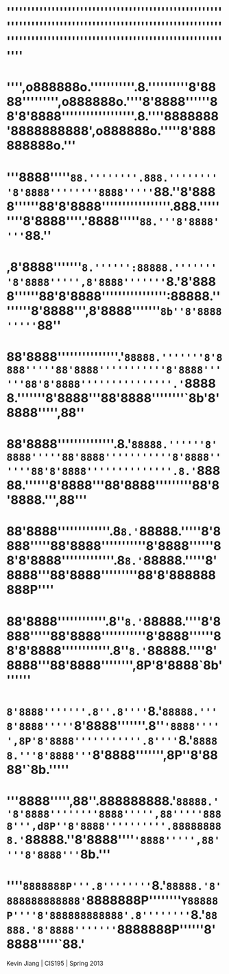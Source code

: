 #  '''''''''''''''''''''''''''''''''''''''''''''''''''''''''''''''''''''''''''''''''''''''''''''''''''''''''''''''''''''''''''''''''''''''''''''''''''''''''''''''''''
#  '''',o888888o.'''''''''''.8.''''''''''8'8888''''''''',o888888o.''''8'8888''''''88'8'8888''''''''''''''''''.8.''''8888888'8888888888',o888888o.'''''8'888888888o.'''
#  '''8888'''''`88.''''''''.888.'''''''''8'8888''''''''8888'''''`88.''8'8888''''''88'8'8888'''''''''''''''''.888.'''''''''8'8888''''.'8888'''''`88.'''8'8888''''`88.''
#  ,8'8888'''''''`8.'''''':88888.''''''''8'8888''''',8'8888'''''''`8.'8'8888''''''88'8'8888'''''''''''''''':88888.''''''''8'8888''',8'8888'''''''`8b''8'8888'''''`88''
#  88'8888'''''''''''''''.'`88888.'''''''8'8888'''''88'8888'''''''''''8'8888''''''88'8'8888'''''''''''''''.'`88888.'''''''8'8888'''88'8888''''''''`8b'8'8888''''',88''
#  88'8888''''''''''''''.8.'`88888.''''''8'8888'''''88'8888'''''''''''8'8888''''''88'8'8888''''''''''''''.8.'`88888.''''''8'8888'''88'8888'''''''''88'8'8888.''',88'''
#  88'8888'''''''''''''.8`8.'`88888.'''''8'8888'''''88'8888'''''''''''8'8888''''''88'8'8888'''''''''''''.8`8.'`88888.'''''8'8888'''88'8888'''''''''88'8'888888888P''''
#  88'8888''''''''''''.8''`8.'`88888.''''8'8888'''''88'8888'''''''''''8'8888''''''88'8'8888''''''''''''.8''`8.'`88888.''''8'8888'''88'8888'''''''',8P'8'8888`8b'''''''
#  `8'8888'''''''.8''.8''''`8.'`88888.'''8'8888'''''`8'8888'''''''.8''`'8888''''',8P'8'8888'''''''''''.8''''`8.'`88888.'''8'8888'''`8'8888''''''',8P''8'8888'`8b.'''''
#  '''8888''''',88''.888888888.'`88888.''8'8888''''''''8888''''',88'''''8888''',d8P''8'8888''''''''''.888888888.'`88888.''8'8888''''`'8888''''',88''''8'8888'''`8b.'''
#  ''''`8888888P'''.8''''''''`8.'`88888.'8'888888888888'`8888888P''''''''`Y88888P''''8'888888888888'.8''''''''`8.'`88888.'8'8888'''''''`8888888P''''''8'8888'''''`88.'


Kevin Jiang | CIS195 | Spring 2013